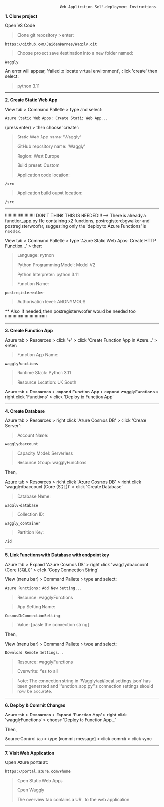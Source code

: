                              Web Application Self-deployment Instructions
**1. Clone project**

Open VS Code
>Clone git repository > enter:
    
    https://github.com/JaidenBarnes/Waggly.git
>Choose project save destination into a new folder named:

    Waggly

An error will appear, 'failed to locate virtual environment', click 'create' then select:
>python 3.11

---
**2. Create Static Web App**

View tab > Command Pallette > type and select:

    Azure Static Web Apps: Create Static Web App...
(press enter) > then choose 'create':
> Static Web App name: 'Waggly'
> 
> GitHub repository name: 'Waggly'
> 
> Region: West Europe
> 
> Build preset: Custom
>
> Application code location:

    /src
> Application build ouput location:

    /src

---
!!!!!!!!!!!!!!!!!!!!!!!!
DON'T THINK THIS IS NEEDED!!! --> There is already a function_app.py file containing x2 functions,
postregisterdogwalker and postregisterwoofer, suggesting only the 'deploy to Azure Functions' is needed.

View tab > Command Pallette > type 'Azure Static Web Apps: Create HTTP Function...' > then:
>Language: Python
>
>Python Programming Model: Model V2
>
>Python Interpreter: python 3.11
>
>Function Name:

    postregisterwalker
    
>Authorisation level: ANONYMOUS

** Also, if needed, then postregisterwoofer would be needed too
!!!!!!!!!!!!!!!!!!!!!!!!!!!!!!!!!!

---
**3. Create Function App**

Azure tab > Resources > click '+' > click 'Create Function App in Azure...' > enter:
>Function App Name:

    wagglyFunctions
    
>Runtime Stack: Python 3.11
>
>Resource Location: UK South

Azure tab > Resources > expand Function App > expand wagglyFunctions > right click 'Functions' > click 'Deploy to Function App'

---
**4. Create Database**

Azure tab > Resources > right click 'Azure Cosmos DB' > click 'Create Server':
>Account Name:

    wagglydbaccount
>
>Capacity Model: Serverless
>
>Resource Group: wagglyFunctions

Then,

Azure tab > Resources > right click 'Azure Cosmos DB' > right click 'wagglydbaccount (Core (SQL))' > click 'Create Database':
>Database Name:

    waggly-database

>Collection ID:

    waggly_container

>Partition Key:

    /id

---
**5. Link Functions with Database with endpoint key**

Azure tab > Expand 'Azure Cosmos DB' > right click 'wagglydbaccount (Core (SQL))' > click 'Copy Connection String'

View (menu bar) > Command Pallete > type and select:

    Azure Functions: Add New Setting...
    
>Resource: wagglyFunctions

>App Setting Name:

    CosmosDbConnectionSetting

>Value: [paste the connection string]

Then,

View (menu bar) > Command Pallete > type and select:

    Download Remote Settings...
    
>Resource: wagglyFunctions
>
>Overwrite: Yes to all
>

>Note: The connection string in 'Waggly/api/local.settings.json' has been generated and 'function_app.py''s connection settings should now be accurate.

---
**6. Deploy & Commit Changes**
    
Azure tab > Resources > Expand 'Function App' > right click 'wagglyFunctions' > choose 'Deploy to Function App...'

Then,
    
Source Control tab > type [commit message] > click commit > click sync

---
**7. Visit Web Application**

Open Azure portal at:

    https://portal.azure.com/#home
    
>Open Static Web Apps
>
>Open Waggly
>
>The overview tab contains a URL to the web application
